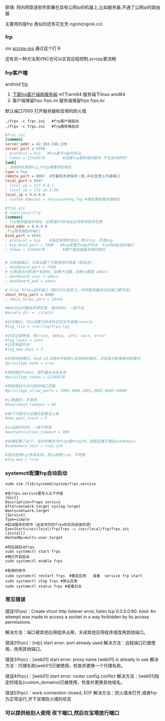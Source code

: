 原理:  将内网穿透软件部署在具有公网ip的机器上,比如服务器,开通了公网ip的路由器

主要用的是frp 类似的还有花生壳  ngork(ngrok.cc)

### frp

ios [scrcpy-ios](https://github.com/wsvn53/scrcpy-ios/releases)   通过这个打卡

还有另一种方法用VNC也可以实现远程控制,scrcpy更流畅

### frp客户端

android  [frp](https://github.com/HaidyCao/frp/releases)



1. [下载frp客户端和服务端](https://github.com/fatedier/frp)   m1下arm64   服务端下linux amd64
2. 客户端保留frpc frpc.ini    服务端保留frps frps.ini

默认端口7000 打开服务器和宝塔的防火墙



```shell
./frpc -c frpc.ini   #frp客户端启动
./frps -c frps.ini   #frp服务端启动
```

```ini
#frpc.ini
[common]
server_addr = 42.193.248.139
server_port = 6999
; protocol = kcp   #kcp基于udp的协议
; token = 12345678        #连接frp服务端的密码 不生效待研究?
[web]
; 没有域名就用tcp,http需要绑定域名
type = tcp
remote_port = 8097  #尽量和本地保持一致,并在宝塔上开通端口
local_port = 8097
; local_ip = 127.0.0.1
; local_ip = 172.16.5.68
local_ip = 0.0.0.0
; custom_domains = zhuyuanzheng.top #域名需和服务器绑定
```

```ini
#frps.ini 
# /usr/local/frp 
[common]
; frp服务器监听地址，如果是IPV6地址必须用中括号包围
bind_addr = 0.0.0.0 
;frp服务器监听端口
bind_port = 6999   
; protocol = kcp    #指定使用的协议，默认tcp，可选kcp
; kcp_bind_port = 7000   #kcp是基于udp的协议  kcp的udp监听端口
; token = 12345678        #客户端连接服务端的密码


# 仪表盘端口，只有设置了才能使用仪表盘（即后台）
; dashboard_port = 7500
# 仪表盘访问的用户名密码，如果不设置，则默认都是 admin
; dashboard_user = admin
; dashboard_pwd = admin

# http、https监听端口（端口可以自定义，外网服务器的对应端口要开放)
vhost_http_port = 8000
; vhost_https_port = 10443

#Web后台的静态资源目录，调试用的，一般不设
#assets_dir = ./static
 
#日志输出，可以设置为具体的日志文件或者console
#log_file = /var/log/frps.log
 
#日志记录等级，有trace, debug, info, warn, error
#log_level = info
#日志保留时间
#log_max_days = 3
 
#启用特权模式，从v0.10.0版本开始默认启用特权模式，且目前只能使用特权模式
#privilege_mode = true
 
#特权模式Token，请尽量长点且复杂
#privilege_token = 12345678
 
#特权模式允许分配的端口范围
#privilege_allow_ports = 2000-3000,3001,3003,4000-50000
 
#心跳超时，不用改
#heartbeat_timeout = 90
 
#每个代理可以设置的连接池上限
#max_pool_count = 5
 
#认证超时时间，一般不用改
#authentication_timeout = 900
 
#如果配置了这个，当你的模式为http或https时，就能设置子域名subdomain
#subdomain_host = frps.com
 
#是否启用tcp多路复用，默认就是true，不用管
#tcp_mux = true
```

### systemctl配置frp自动启动

```shell
sudo vim /lib/systemd/system/frps.service

#在frps.service里写入以下内容
[Unit]
Description=fraps service
After=network.target syslog.target
Wants=network.target
[Service]
Type=simple
#启动服务的命令（此处写你的frps的实际安装目录）
ExecStart=/usr/local/frp/frps -c /usr/local/frp/frps.ini
[Install]
WantedBy=multi-user.target

#然后就启动frps
sudo systemctl start frps
#再打开自启动
sudo systemctl enable frps

#有用的命令
sudo systemctl restart frps  #重启应用   或者  service frp start
sudo systemctl stop frps #停止应用
sudo systemctl status frps #查看日志
```



### 常见错误

错误1(frps)：Create vhost http listener error, listen tcp 0.0.0.0:80: bind: An attempt was made to access a socket in a way forbidden by its access permissions.

解决方法：端口被其他应用程序占用，关闭其他应用程序或改用其他端口。



错误2(frpc)：[rdp] start error: port already used
解决方法：远程端口已被使用，改用其他端口。



错误3(frpc)：[web01] start error: proxy name [web01] is already in use
解决方法：代理名称[web01]已被使用，检查并更换一个代理名称。



错误4(frpc)：[web01] start error: router config conflict
解决方法：[web01]指定的域名(custom_domains)已被使用，检查并更换其他域名。



错误5(frpc)：work connection closed, EOF
解决方法：防火墙未打开,或者frp为正常运行,开下宝塔防火墙的状态



### 可以提供给别人使用 改下端口,然后在宝塔放行端口
